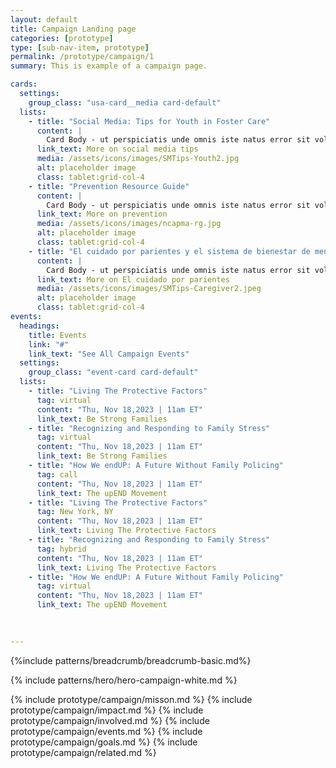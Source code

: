 ```yaml
---
layout: default
title: Campaign Landing page
categories: [prototype]
type: [sub-nav-item, prototype]
permalink: /prototype/campaign/1
summary: This is example of a campaign page.

cards:
  settings:
    group_class: "usa-card__media card-default"
  lists:
    - title: "Social Media: Tips for Youth in Foster Care"
      content: | 
        Card Body - ut perspiciatis unde omnis iste natus error sit voluptatem accusantium doloremque laudantium, totam rem aperiam, eaque ipsa quae perspiciatis unde omnis iste natus  
      link_text: More on social media tips
      media: /assets/icons/images/SMTips-Youth2.jpg
      alt: placeholder image
      class: tablet:grid-col-4
    - title: "Prevention Resource Guide"
      content: | 
        Card Body - ut perspiciatis unde omnis iste natus error sit voluptatem accusantium doloremque laudantium, totam rem aperiam, eaque ipsa quae perspiciatis unde omnis iste natus   
      link_text: More on prevention
      media: /assets/icons/images/ncapma-rg.jpg
      alt: placeholder image
      class: tablet:grid-col-4
    - title: "El cuidado por parientes y el sistema de bienestar de menores (Kinship Care and the Child Welfare System)"
      content: | 
        Card Body - ut perspiciatis unde omnis iste natus error sit voluptatem accusantium doloremque laudantium…  
      link_text: More on El cuidado por parientes
      media: /assets/icons/images/SMTips-Caregiver2.jpeg
      alt: placeholder image
      class: tablet:grid-col-4
events:
  headings:
    title: Events
    link: "#"
    link_text: "See All Campaign Events"
  settings:
    group_class: "event-card card-default"
  lists:
    - title: "Living The Protective Factors"
      tag: virtual
      content: "Thu, Nov 18,2023 | 11am ET"
      link_text: Be Strong Families
    - title: "Recognizing and Responding to Family Stress"
      tag: virtual
      content: "Thu, Nov 18,2023 | 11am ET"
      link_text: Be Strong Families
    - title: "How We endUP: A Future Without Family Policing"
      tag: call
      content: "Thu, Nov 18,2023 | 11am ET"
      link_text: The upEND Movement
    - title: "Living The Protective Factors"
      tag: New York, NY
      content: "Thu, Nov 18,2023 | 11am ET"
      link_text: Living The Protective Factors
    - title: "Recognizing and Responding to Family Stress"
      tag: hybrid
      content: "Thu, Nov 18,2023 | 11am ET"
      link_text: Living The Protective Factors
    - title: "How We endUP: A Future Without Family Policing"
      tag: virtual
      content: "Thu, Nov 18,2023 | 11am ET"
      link_text: The upEND Movement
    

      
---
```

{%include patterns/breadcrumb/breadcrumb-basic.md%}

{% include patterns/hero/hero-campaign-white.md %}

{% include prototype/campaign/misson.md %}
{% include prototype/campaign/impact.md %}
{% include prototype/campaign/involved.md %}
{% include prototype/campaign/events.md %}
{% include prototype/campaign/goals.md %}
{% include prototype/campaign/related.md %}